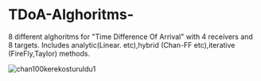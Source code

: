 # TDoA-Alghoritms-

8 different alghoritms for "Time Difference Of Arrival" with 4 receivers and 8 targets.
Includes analytic(Linear. etc),hybrid (Chan-FF etc),iterative (FireFly,Taylor) methods.

![chan100kerekosturuldu1](https://user-images.githubusercontent.com/110200657/230389420-ae5e68db-764d-4041-a25c-e26ea041cb34.png)
